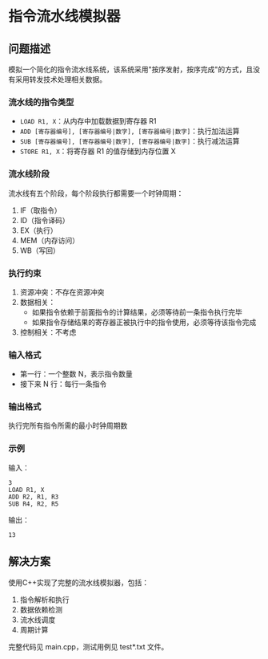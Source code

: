 # 指令流水线模拟器

## 问题描述
模拟一个简化的指令流水线系统，该系统采用"按序发射，按序完成"的方式，且没有采用转发技术处理相关数据。

### 流水线的指令类型
- `LOAD R1, X`：从内存中加载数据到寄存器 R1
- `ADD [寄存器编号], [寄存器编号|数字], [寄存器编号|数字]`：执行加法运算
- `SUB [寄存器编号], [寄存器编号|数字], [寄存器编号|数字]`：执行减法运算
- `STORE R1, X`：将寄存器 R1 的值存储到内存位置 X

### 流水线阶段
流水线有五个阶段，每个阶段执行都需要一个时钟周期：
1. IF（取指令）
2. ID（指令译码）
3. EX（执行）
4. MEM（内存访问）
5. WB（写回）

### 执行约束
1. 资源冲突：不存在资源冲突
2. 数据相关：
   - 如果指令依赖于前面指令的计算结果，必须等待前一条指令执行完毕
   - 如果指令存储结果的寄存器正被执行中的指令使用，必须等待该指令完成
3. 控制相关：不考虑

### 输入格式
- 第一行：一个整数 N，表示指令数量
- 接下来 N 行：每行一条指令

### 输出格式
执行完所有指令所需的最小时钟周期数

### 示例
输入：
```
3
LOAD R1, X
ADD R2, R1, R3
SUB R4, R2, R5
```

输出：
```
13
```

## 解决方案
使用C++实现了完整的流水线模拟器，包括：
1. 指令解析和执行
2. 数据依赖检测
3. 流水线调度
4. 周期计算

完整代码见 main.cpp，测试用例见 test*.txt 文件。
